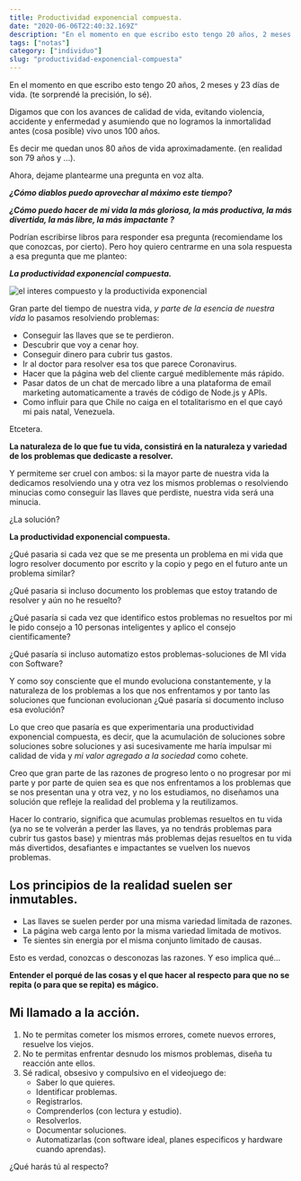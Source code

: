```yaml
---
title: Productividad exponencial compuesta.
date: "2020-06-06T22:40:32.169Z"
description: "En el momento en que escribo esto tengo 20 años, 2 meses y 23 días de vida. (te sorprendé la precisión, lo sé)."
tags: ["notas"]
category: ["individuo"]
slug: "productividad-exponencial-compuesta"
---
```


En el momento en que escribo esto tengo 20 años, 2 meses y 23 días de vida. (te sorprendé la precisión, lo sé).

Digamos que con los avances de calidad de vida, evitando violencia, accidente y enfermedad y asumiendo que no logramos la inmortalidad antes (cosa posible) vivo unos 100 años.

Es decir me quedan unos 80 años de vida aproximadamente. (en realidad son 79 años y ...).

Ahora, dejame plantearme una pregunta en voz alta.

**_¿Cómo diablos puedo aprovechar al máximo este tiempo?_**

**_¿Cómo puedo hacer de mi vida la más gloriosa, la más productiva, la más divertida, la más libre, la más impactante ?_**

Podrían escribirse libros para responder esa pregunta (recomiendame los que conozcas, por cierto). Pero hoy quiero centrarme en una sola respuesta a esa pregunta que me planteo:

**_La productividad exponencial compuesta._**

<img src="https://www.thecalculatorsite.com/images/articles/20160630-compound-interest-diagram.jpg?ezimgfmt=ng:webp/ngcb20" alt="el interes compuesto y la productivida exponencial" />

Gran parte del tiempo de nuestra vida, _y parte de la esencia de nuestra vida_ lo pasamos resolviendo problemas:

- Conseguir las llaves que se te perdieron.
- Descubrir que voy a cenar hoy.
- Conseguir dinero para cubrir tus gastos.
- Ir al doctor para resolver esa tos que parece Coronavirus.
- Hacer que la página web del cliente cargué mediblemente más rápido.
- Pasar datos de un chat de mercado libre a una plataforma de email marketing automaticamente a través de código de Node.js y APIs.
- Como influir para que Chile no caiga en el totalitarismo en el que cayó mi pais natal, Venezuela.

Etcetera.

**La naturaleza de lo que fue tu vida, consistirá en la naturaleza y variedad de los problemas que dedicaste a resolver.**

Y permiteme ser cruel con ambos: si la mayor parte de nuestra vida la dedicamos resolviendo una y otra vez los mismos problemas o resolviendo minucias como conseguir las llaves que perdiste, nuestra vida será una minucia.

¿La solución?

**La productividad exponencial compuesta.**

¿Qué pasaria si cada vez que se me presenta un problema en mi vida que logro resolver documento por escrito y la copio y pego en el futuro ante un problema similar?

¿Qué pasaria si incluso documento los problemas que estoy tratando de resolver y aún no he resuelto?

¿Qué pasaría si cada vez que identifico estos problemas no resueltos por mi le pido consejo a 10 personas inteligentes y aplico el consejo cientificamente?

¿Qué pasaría si incluso automatizo estos problemas-soluciones de MI vida con Software?

Y como soy consciente que el mundo evoluciona constantemente, y la naturaleza de los problemas a los que nos enfrentamos y por tanto las soluciones que funcionan evolucionan ¿Qué pasaría si documento incluso esa evolución?

Lo que creo que pasaría es que experimentaria una productividad exponencial compuesta, es decir, que la acumulación de soluciones sobre soluciones sobre soluciones y asi sucesivamente me haría impulsar mi calidad de vida y _mi valor agregado a la sociedad_ como cohete.

Creo que gran parte de las razones de progreso lento o no progresar por mi parte y por parte de quien sea es que nos enfrentamos a los problemas que se nos presentan una y otra vez, y no los estudiamos, no diseñamos una solución que refleje la realidad del problema y la reutilizamos.

Hacer lo contrario, significa que acumulas problemas resueltos en tu vida (ya no se te volverán a perder las llaves, ya no tendrás problemas para cubrir tus gastos base) y mientras más problemas dejas resueltos en tu vida más divertidos, desafiantes e impactantes se vuelven los nuevos problemas.

## Los principios de la realidad suelen ser inmutables.

- Las llaves se suelen perder por una misma variedad limitada de razones.
- La página web carga lento por la misma variedad limitada de motivos.
- Te sientes sin energia por el misma conjunto limitado de causas.

Esto es verdad, conozcas o desconozas las razones. Y eso implica qué...

**Entender el porqué de las cosas y el que hacer al respecto para que no se repita (o para que se repita) es mágico.**

## Mi llamado a la acción.

1. No te permitas cometer los mismos errores, comete nuevos errores, resuelve los viejos.
2. No te permitas enfrentar desnudo los mismos problemas, diseña tu reacción ante ellos.
3. Sé radical, obsesivo y compulsivo en el videojuego de:
   - Saber lo que quieres.
   - Identificar problemas.
   - Registrarlos.
   - Comprenderlos (con lectura y estudio).
   - Resolverlos.
   - Documentar soluciones.
   - Automatizarlas (con software ideal, planes especificos y hardware cuando aprendas).

¿Qué harás tú al respecto?
